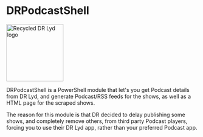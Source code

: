 # DRPodcastShell
[<img alt="Recycled DR Lyd logo" src="//xmpl.dk/DRPodcastShell/assets/icon-logo-drlyd-recycled-800x800.jpg" width="150">](https://xmpl.dk/DRPodcastShell)

DRPodcastShell is a PowerShell module that let's you get Podcast details from DR Lyd, and generate Podcast/RSS feeds for the shows, as well as a HTML page for the scraped shows.

The reason for this module is that DR decided to delay publishing some shows, and completely remove others, from third party Podcast players, forcing you to use their DR Lyd app, rather than your preferred Podcast app.